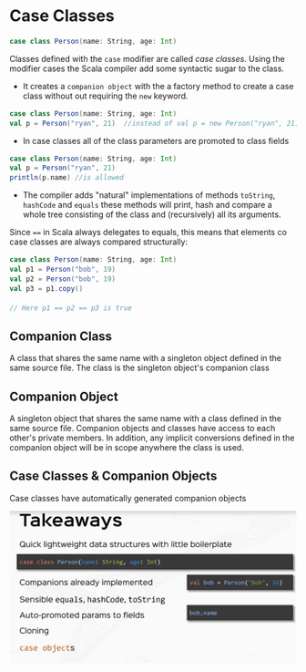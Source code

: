 # Case Classes

```scala
case class Person(name: String, age: Int)
```

Classes defined with the `case` modifier are called _case classes._  Using the modifier cases
the Scala compiler add some syntactic sugar to the class.

* It creates a `companion object` with the a factory method to create a case class without out
requiring the `new` keyword.

```scala
case class Person(name: String, age: Int)
val p = Person("ryan", 21)  //instead of val p = new Person("ryan", 21)
```

* In case classes all of the class parameters are promoted to class fields

```scala
case class Person(name: String, age: Int)
val p = Person("ryan", 21)
println(p.name) //is allowed
```

* The compiler adds "natural" implementations of methods `toString`, `hashCode` and `equals`  these
methods will print, hash and compare a whole tree consisting of the class and (recursively) all its
arguments.

Since `==` in Scala always delegates to equals, this means that elements co case classes are always
compared structurally:

```scala
case class Person(name: String, age: Int)
val p1 = Person("bob", 19)
val p2 = Person("bob", 19)
val p3 = p1.copy()

// Here p1 == p2 == p3 is true
``` 

## Companion Class
A class that shares the same name with a singleton object defined in the same source file.  The
class is the singleton object's companion class

## Companion Object
A singleton object that shares the same name with a class defined in the same source file. Companion
objects and classes have access to each other's private members.  In addition, any implicit
conversions defined in the companion object will be in scope anywhere the class is used.

## Case Classes & Companion Objects
Case classes have automatically generated companion objects

![Class Classes](./imgs/rtjvmCaseClasses.png)
